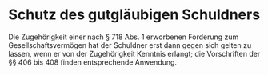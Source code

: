 # Schutz des gutgläubigen Schuldners

Die Zugehörigkeit einer nach § 718 Abs. 1 erworbenen Forderung zum Gesellschaftsvermögen hat der Schuldner erst dann gegen sich gelten zu lassen, wenn er von der Zugehörigkeit Kenntnis erlangt; die Vorschriften der §§ 406 bis 408 finden entsprechende Anwendung.